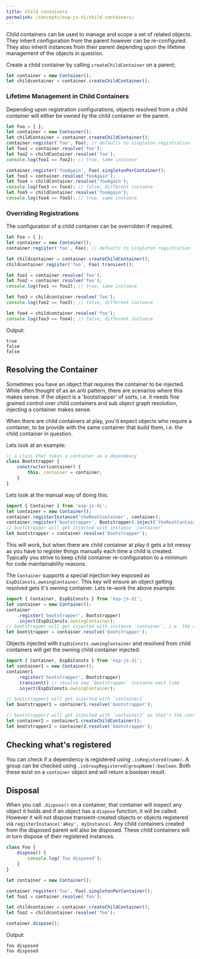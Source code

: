 ```yaml
---
title: Child containers
permalink: /concepts/esp-js-di/child-containers/
---
```


Child containers can be used to manage and scope a set of related objects.
They inherit configuration from the parent however can be re-configured.
They also inherit instances from their parent depending upon the lifetime management of the objects in question. 

Create a child container by calling `createChildContainer` on a parent;
```javascript
let container = new Container();
let childcontainer = container.createChildContainer();
```

### Lifetime Management in Child Containers

Depending upon registration configurations, objects resolved from a child container will either be owned by the child container or the parent.

```javascript
let Foo = { };
let container = new Container();
let childContainer = container.createChildContainer();
container.register('foo', Foo); // defaults to singleton registration
let foo1 = container.resolve('foo');
let foo2 = childContainer.resolve('foo');
console.log(foo1 == foo2); // true, same instance

container.register('fooAgain', Foo).singletonPerContainer();
let foo3 = container.resolve('fooAgain');
let foo4 = childContainer.resolve('fooAgain');
console.log(foo3 == foo4); // false, different instance
let foo5 = childContainer.resolve('fooAgain');
console.log(foo4 == foo5); // true, same instance
```

### Overriding Registrations

The configuration of a child container can be overridden if required.

```javascript
let Foo = { };
let container = new Container();
container.register('foo', Foo); // defaults to singleton registration

let childcontainer = container.createChildContainer();
childcontainer.register('foo', Foo).transient();

let foo1 = container.resolve('foo');
let foo2 = container.resolve('foo');
console.log(foo1 == foo2); // true, same instance

let foo3 = childcontainer.resolve('foo');
console.log(foo2 == foo3); // false, different instance

let foo4 = childcontainer.resolve('foo');
console.log(foo3 == foo4); // false, different instance
```

Output:

```
true
false
false
```

## Resolving the Container

Sometimes you have an object that requires the container to be injected. 
While often thought of as an anti pattern, there are scenarios where this makes sense. 
If the object is a 'bootstrapper' of sorts, i.e. it needs fine grained control over child containers and sub object graph resolution, injecting a container makes sense. 
  
When there are child containers at play, you'd expect objects who require a container, to be provide with the same container that build them, i.e. the child container in question. 
 
Lets look at an example:

```javascript
// a class that takes a container as a dependency
class Bootstrapper {
    constructor(container) {
        this._container = container; 
    }
}
```

Lets look at the manual way of doing this:

```javascript
import { Container } from 'esp-js-di'; 
let container = new Container();
container.registerInstance('theRootContainer', container);
container.register('bootstrapper', Bootstrapper).inject('theRootContainer');
// bootstrapper will get injected with instance `container`
let bootstrapper = container.resolve('bootstrapper');
```

This will work, but when there are child container at play it gets a bit messy as you have to register things manually each time a child is created.
Typically you strive to keep child container re-configuration to a minimum for code maintainability reasons. 

The `Container` supports a special injection key exposed as `EspDiConsts.owningContainer`.
This key will ensure an object getting resolved gets it's owning container.
Lets re-work the above example:

```javascript
import { Container, EspDiConsts } from 'esp-js-di'; 
let container = new Container();
container
    .register('bootstrapper', Bootstrapper)
    .inject(EspDiConsts.owningContainer);
// bootstrapper will get injected with instance `container`, i.e. the container that created it.
let bootstrapper = container.resolve('bootstrapper');
```

Objects injected with `EspDiConsts.owningContainer` and resolved from child containers will get the owning child container injected: 

```javascript
import { Container, EspDiConsts } from 'esp-js-di'; 
let container1 = new Container();
container1
    .register('bootstrapper', Bootstrapper)
    .transient() // resolve new `Bootstrapper` instance each time
    .inject(EspDiConsts.owningContainer);

// bootstrapper1 will get injected with `container1`
let bootstrapper1 = container1.resolve('bootstrapper');

// bootstrapper2 will get injected with `container2` as that's the container that created it.
let container2 = container1.createChildContainer();
let bootstrapper2 = container2.resolve('bootstrapper');
```

## Checking what's registered

You can check if a dependency is registered using `.isRegistered(name)`.
A group can be checked using `.isGroupRegistered(groupName):boolean`.
Both these exist on a `container` object and will return a boolean result. 

## Disposal

When you call `.dispose()` on a container, that container will inspect any object it holds and if an object has a `dispose` function, it will be called.
However it will not dispose transient-created objects or objects registered via `registerInstance('aKey', myInstance)`.
Any child containers created from the disposed parent will also be disposed.  These child containers will in turn dispose of their registered instances.

```javascript
class Foo {
    dispose() {
        console.log('foo disposed');
    }
}

let container = new Container();

container.register('foo', Foo).singletonPerContainer();
let foo1 = container.resolve('foo');

let childcontainer = container.createChildContainer();
let foo2 = childcontainer.resolve('foo');

container.dispose();
```

Output:

```
foo disposed
foo disposed
```